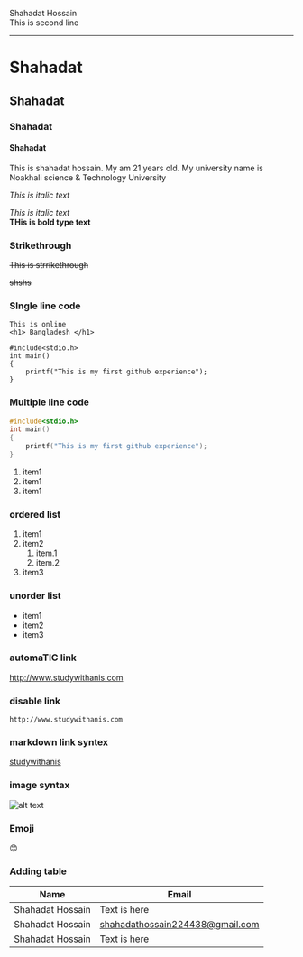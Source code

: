<!--markdown tutorial-->
Shahadat Hossain <br>
This is second line <hr/>

# Shahadat
## Shahadat
### Shahadat
#### Shahadat

<p> This is shahadat hossain. My am 21 years old. My university name is Noakhali science & Technology University </p>
<i>This is italic text</i>

_This is italic text_  
__THis is bold type text__

### Strikethrough
<del>This is strrikethrough </del>

~~shshs~~

### SIngle line code
`This is online`  
`<h1> Bangladesh </h1>`

```
#include<stdio.h>
int main()
{
    printf("This is my first github experience");
}
```
### Multiple line code
```c
#include<stdio.h>
int main()
{
    printf("This is my first github experience");
}
```
<ol>
<li>item1</li>
<li>item1</li>
<li>item1</li>
</ol>


### ordered list
1. item1  
2. item2
     1. item.1
     1. item.2  
3. item3

### unorder list

- item1
- item2
- item3

### automaTIC link

http://www.studywithanis.com

### disable link
`http://www.studywithanis.com`

### markdown link syntex
[studywithanis](http://www.studywithanis.com)

<!--all link is here-->

[websitelink]:http://www.studywithanis.com

### image syntax
![alt text](image)

### Emoji 
😊

### Adding table

| Name | Email |  
| ---- |------ |
| Shahadat Hossain | Text is here |  
| Shahadat Hossain | shahadathossain224438@gmail.com |  
| Shahadat Hossain | Text is here |


